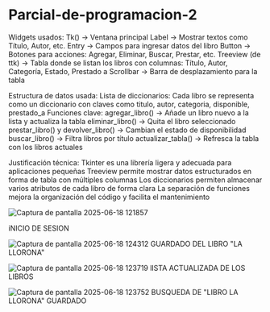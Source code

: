 # Parcial-de-programacion-2
Widgets usados:
Tk() → Ventana principal
Label → Mostrar textos como Título, Autor, etc.
Entry → Campos para ingresar datos del libro
Button → Botones para acciones: Agregar, Eliminar, Buscar, Prestar, etc.
Treeview (de ttk) → Tabla donde se listan los libros con columnas: Título, Autor, Categoría, Estado, Prestado a
Scrollbar → Barra de desplazamiento para la tabla

Estructura de datos usada:
Lista de diccionarios: Cada libro se representa como un diccionario con claves como titulo, autor, categoria, disponible, prestado_a
Funciones clave:
agregar_libro() → Añade un libro nuevo a la lista y actualiza la tabla
eliminar_libro() → Quita el libro seleccionado
prestar_libro() y devolver_libro() → Cambian el estado de disponibilidad
buscar_libro() → Filtra libros por título
actualizar_tabla() → Refresca la tabla con los libros actuales

Justificación técnica:
Tkinter es una librería ligera y adecuada para aplicaciones pequeñas
Treeview permite mostrar datos estructurados en forma de tabla con múltiples columnas
Los diccionarios permiten almacenar varios atributos de cada libro de forma clara
La separación de funciones mejora la organización del código y facilita el mantenimiento

![Captura de pantalla 2025-06-18 121857](https://github.com/user-attachments/assets/8051c948-1420-4dc9-851b-6a31fa3b6dce)

iNICIO DE SESION

![Captura de pantalla 2025-06-18 124312](https://github.com/user-attachments/assets/2ebd9bef-93a0-4888-bdbe-9618991e4bac)
GUARDADO DEL LIBRO "LA LLORONA"


![Captura de pantalla 2025-06-18 123719](https://github.com/user-attachments/assets/63b976a9-0e39-4290-9567-e636edc1b677)
lISTA ACTUALIZADA DE LOS LIBROS

![Captura de pantalla 2025-06-18 123752](https://github.com/user-attachments/assets/0f0b64ab-2f6d-4023-867b-50dbee3ced27)
BUSQUEDA DE "LIBRO LA LLORONA" GUARDADO
